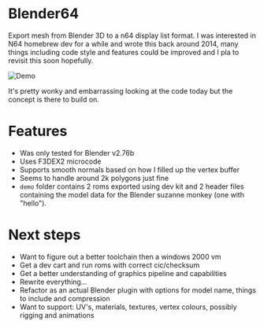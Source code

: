# Blender64
Export mesh from Blender 3D to a n64 display list format. I was interested in N64 homebrew dev for a while and wrote this back around 2014, many things including code style and features could be improved and I pla to revisit this soon hopefully.

![Demo](demo/demo.gif?raw=true "Demo")

It's pretty wonky and embarrassing looking at the code today but the concept is there to build on.

# Features
- Was only tested for Blender v2.76b
- Uses F3DEX2 microcode
- Supports smooth normals based on how I filled up the vertex buffer
- Seems to handle around 2k polygons just fine
- `demo` folder contains 2 roms exported using dev kit and 2 header files containing the model data for the Blender suzanne monkey (one with "hello").

# Next steps
- Want to figure out a better toolchain then a windows 2000 vm
- Get a dev cart and run roms with correct cic/checksum
- Get a better understanding of graphics pipeline and capabilities
- Rewrite everything...
- Refactor as an actual Blender plugin with options for model name, things to include and compression
- Want to support: UV's, materials, textures, vertex colours, possibly rigging and animations